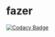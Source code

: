 # fazer
[![Codacy Badge](https://api.codacy.com/project/badge/Grade/4f37f8bd9fec4835bb431d2473982296)](https://app.codacy.com/gh/youlanqiang/fazer?utm_source=github.com&utm_medium=referral&utm_content=youlanqiang/fazer&utm_campaign=Badge_Grade_Settings)